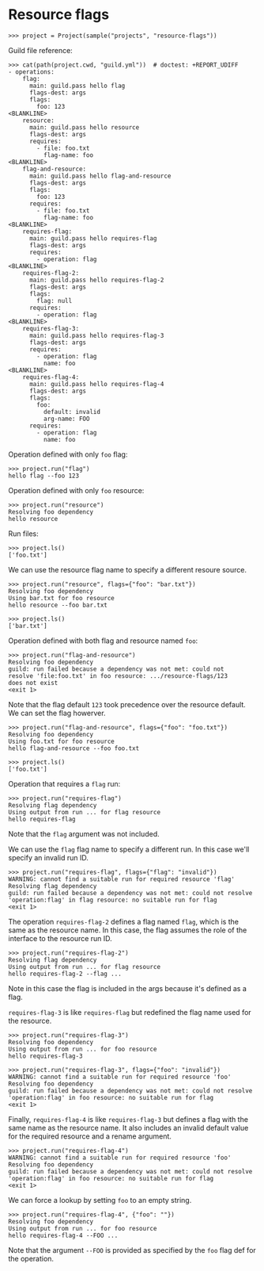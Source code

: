 # Resource flags

    >>> project = Project(sample("projects", "resource-flags"))

Guild file reference:

    >>> cat(path(project.cwd, "guild.yml"))  # doctest: +REPORT_UDIFF
    - operations:
        flag:
          main: guild.pass hello flag
          flags-dest: args
          flags:
            foo: 123
    <BLANKLINE>
        resource:
          main: guild.pass hello resource
          flags-dest: args
          requires:
            - file: foo.txt
              flag-name: foo
    <BLANKLINE>
        flag-and-resource:
          main: guild.pass hello flag-and-resource
          flags-dest: args
          flags:
            foo: 123
          requires:
            - file: foo.txt
              flag-name: foo
    <BLANKLINE>
        requires-flag:
          main: guild.pass hello requires-flag
          flags-dest: args
          requires:
            - operation: flag
    <BLANKLINE>
        requires-flag-2:
          main: guild.pass hello requires-flag-2
          flags-dest: args
          flags:
            flag: null
          requires:
            - operation: flag
    <BLANKLINE>
        requires-flag-3:
          main: guild.pass hello requires-flag-3
          flags-dest: args
          requires:
            - operation: flag
              name: foo
    <BLANKLINE>
        requires-flag-4:
          main: guild.pass hello requires-flag-4
          flags-dest: args
          flags:
            foo:
              default: invalid
              arg-name: FOO
          requires:
            - operation: flag
              name: foo

Operation defined with only `foo` flag:

    >>> project.run("flag")
    hello flag --foo 123

Operation defined with only `foo` resource:

    >>> project.run("resource")
    Resolving foo dependency
    hello resource

Run files:

    >>> project.ls()
    ['foo.txt']

We can use the resource flag name to specify a different resoure
source.

    >>> project.run("resource", flags={"foo": "bar.txt"})
    Resolving foo dependency
    Using bar.txt for foo resource
    hello resource --foo bar.txt

    >>> project.ls()
    ['bar.txt']

Operation defined with both flag and resource named `foo`:

    >>> project.run("flag-and-resource")
    Resolving foo dependency
    guild: run failed because a dependency was not met: could not
    resolve 'file:foo.txt' in foo resource: .../resource-flags/123
    does not exist
    <exit 1>

Note that the flag default `123` took precedence over the resource
default. We can set the flag howerver.

    >>> project.run("flag-and-resource", flags={"foo": "foo.txt"})
    Resolving foo dependency
    Using foo.txt for foo resource
    hello flag-and-resource --foo foo.txt

    >>> project.ls()
    ['foo.txt']

Operation that requires a `flag` run:

    >>> project.run("requires-flag")
    Resolving flag dependency
    Using output from run ... for flag resource
    hello requires-flag

Note that the `flag` argument was not included.

We can use the `flag` flag name to specify a different run. In this
case we'll specify an invalid run ID.

    >>> project.run("requires-flag", flags={"flag": "invalid"})
    WARNING: cannot find a suitable run for required resource 'flag'
    Resolving flag dependency
    guild: run failed because a dependency was not met: could not resolve
    'operation:flag' in flag resource: no suitable run for flag
    <exit 1>

The operation `requires-flag-2` defines a flag named `flag`, which is
the same as the resource name. In this case, the flag assumes the role
of the interface to the resource run ID.

    >>> project.run("requires-flag-2")
    Resolving flag dependency
    Using output from run ... for flag resource
    hello requires-flag-2 --flag ...

Note in this case the flag is included in the args because it's
defined as a flag.

`requires-flag-3` is like `requires-flag` but redefined the flag name
used for the resource.

    >>> project.run("requires-flag-3")
    Resolving foo dependency
    Using output from run ... for foo resource
    hello requires-flag-3

    >>> project.run("requires-flag-3", flags={"foo": "invalid"})
    WARNING: cannot find a suitable run for required resource 'foo'
    Resolving foo dependency
    guild: run failed because a dependency was not met: could not resolve
    'operation:flag' in foo resource: no suitable run for flag
    <exit 1>

Finally, `requires-flag-4` is like `requires-flag-3` but defines a
flag with the same name as the resource name. It also includes an
invalid default value for the required resource and a rename argument.

    >>> project.run("requires-flag-4")
    WARNING: cannot find a suitable run for required resource 'foo'
    Resolving foo dependency
    guild: run failed because a dependency was not met: could not resolve
    'operation:flag' in foo resource: no suitable run for flag
    <exit 1>

We can force a lookup by setting `foo` to an empty string.

    >>> project.run("requires-flag-4", {"foo": ""})
    Resolving foo dependency
    Using output from run ... for foo resource
    hello requires-flag-4 --FOO ...

Note that the argument `--FOO` is provided as specified by the `foo`
flag def for the operation.
